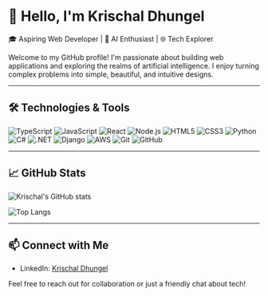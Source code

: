 # 👋 Hello, I'm Krischal Dhungel

🎓 Aspiring Web Developer | 🤖 AI Enthusiast | 🌐 Tech Explorer

Welcome to my GitHub profile! I'm passionate about building web applications and exploring the realms of artificial intelligence. I enjoy turning complex problems into simple, beautiful, and intuitive designs.

---

## 🛠️ Technologies & Tools

![TypeScript](https://img.shields.io/badge/-TypeScript-3178C6?style=flat-square&logo=typescript&logoColor=white)
![JavaScript](https://img.shields.io/badge/-JavaScript-F7DF1E?style=flat-square&logo=javascript&logoColor=black)
![React](https://img.shields.io/badge/-React-61DAFB?style=flat-square&logo=react&logoColor=white)
![Node.js](https://img.shields.io/badge/Node.js-339933?style=flat-square&logo=nodedotjs&logoColor=white)
![HTML5](https://img.shields.io/badge/-HTML5-E34F26?style=flat-square&logo=html5&logoColor=white)
![CSS3](https://img.shields.io/badge/-CSS3-1572B6?style=flat-square&logo=css3&logoColor=white)
![Python](https://img.shields.io/badge/-Python-3776AB?style=flat-square&logo=python&logoColor=white)
![C#](https://img.shields.io/badge/C%23-239120?style=flat-square&logo=csharp&logoColor=white)
![.NET](https://img.shields.io/badge/.NET-512BD4?style=flat-square&logo=dotnet&logoColor=white)
![Django](https://img.shields.io/badge/-Django-092E20?style=flat-square&logo=django&logoColor=white)
![AWS](https://img.shields.io/badge/-AWS-232F3E?style=flat-square&logo=amazonaws&logoColor=white)
![Git](https://img.shields.io/badge/-Git-F05032?style=flat-square&logo=git&logoColor=white)
![GitHub](https://img.shields.io/badge/-GitHub-181717?style=flat-square&logo=github&logoColor=white)

---

## 📈 GitHub Stats

![Krischal's GitHub stats](https://github-readme-stats.vercel.app/api?username=krischald-21&show_icons=true&theme=radical)

![Top Langs](https://github-readme-stats.vercel.app/api/top-langs/?username=krischald-21&layout=compact&theme=radical)

---

## 📫 Connect with Me

- LinkedIn: [Krischal Dhungel](https://www.linkedin.com/in/krischal-dhungel-742306202/)

Feel free to reach out for collaboration or just a friendly chat about tech!
